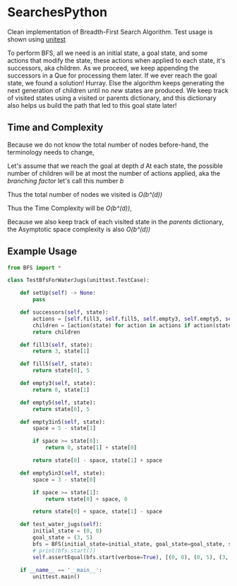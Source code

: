 # SearchesPython
Clean implementation of Breadth-First Search Algorithm.
Test usage is shown using [unitest](https://docs.python.org/3/library/unittest.html)

To perform BFS, all we need is an initial state, a goal state, and some actions that modify the state, these actions when applied to each state, it's successors, aka children. As we proceed, we keep appending the successors in a Que for processing them later. If we ever reach the goal state, we found a solution! Hurray. Else the algorithm keeps generating the next generation of children until no *new* states are produced.  We keep track of visited states using a visited or parents dictionary, and this dictionary also helps us build the path that led to this goal state later!

## Time and Complexity

Because we do not know the total number of nodes before-hand, the terminology needs to change,

Let's assume that we reach the goal at depth *d*
At each state, the possible number of children will be at most the number of actions applied, aka the *branching factor* let's call this number *b*

Thus the total number of nodes we visited is *O(b^(d))*

Thus the Time Complexity will be *O(b^(d))*,

Because we also keep track of each visited state in the *parents* dictionary, the Asymptotic space complexity is also *O(b^(d))*


## Example Usage

```python
from BFS import *

class TestBfsForWaterJugs(unittest.TestCase):

    def setUp(self) -> None:
        pass

    def successors(self, state):
        actions = [self.fill3, self.fill5, self.empty3, self.empty5, self.empty3in5, self.empty5in3]
        children = [action(state) for action in actions if action(state)]
        return children

    def fill3(self, state):
        return 3, state[1]

    def fill5(self, state):
        return state[0], 5

    def empty3(self, state):
        return 0, state[1]

    def empty5(self, state):
        return state[0], 5

    def empty3in5(self, state):
        space = 5 - state[1]

        if space >= state[0]:
            return 0, state[1] + state[0]

        return state[0] - space, state[1] + space

    def empty5in3(self, state):
        space = 3 - state[0]

        if space >= state[1]:
            return state[0] + space, 0

        return state[0] + space, state[1] - space

    def test_water_jugs(self):
        initial_state = (0, 0)
        goal_state = (3, 5)
        bfs = BFS(initial_state=initial_state, goal_state=goal_state, successors=self.successors)
        # print(bfs.start())
        self.assertEqual(bfs.start(verbose=True), [(0, 0), (0, 5), (3, 5)])
    
    if __name__ == '__main__':
        unittest.main()

```
